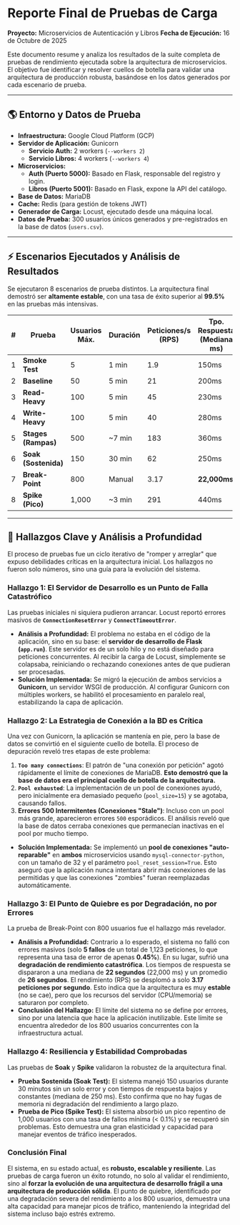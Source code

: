 
# Reporte Final de Pruebas de Carga

**Proyecto:** Microservicios de Autenticación y Libros
**Fecha de Ejecución:** 16 de Octubre de 2025

Este documento resume y analiza los resultados de la suite completa de pruebas de rendimiento ejecutada sobre la arquitectura de microservicios. El objetivo fue identificar y resolver cuellos de botella para validar una arquitectura de producción robusta, basándose en los datos generados por cada escenario de prueba.

---
## 🌎 Entorno y Datos de Prueba

* **Infraestructura:** Google Cloud Platform (GCP)
* **Servidor de Aplicación:** Gunicorn
    * **Servicio Auth:** 2 workers (`--workers 2`)
    * **Servicio Libros:** 4 workers (`--workers 4`)
* **Microservicios:**
    * **Auth (Puerto 5000):** Basado en Flask, responsable del registro y login.
    * **Libros (Puerto 5001):** Basado en Flask, expone la API del catálogo.
* **Base de Datos:** MariaDB
* **Cache:** Redis (para gestión de tokens JWT)
* **Generador de Carga:** Locust, ejecutado desde una máquina local.
* **Datos de Prueba:** 300 usuarios únicos generados y pre-registrados en la base de datos (`users.csv`).

---
## ⚡ Escenarios Ejecutados y Análisis de Resultados

Se ejecutaron 8 escenarios de prueba distintos. La arquitectura final demostró ser **altamente estable**, con una tasa de éxito superior al **99.5%** en las pruebas más intensivas.

| # | Prueba | Usuarios Máx. | Duración | Peticiones/s (RPS) | Tpo. Respuesta (Mediana ms) | Fallos | Estado |
|---|---|---|---|---|---|---|---|
| 1 | **Smoke Test** | 5 | 1 min | 1.9 | 150ms | **0** | ✅ **Éxito** |
| 2 | **Baseline** | 50 | 5 min | 21 | 200ms | **0** | ✅ **Éxito** |
| 3 | **Read-Heavy** | 100 | 5 min | 45 | 230ms | **0** | ✅ **Éxito** |
| 4 | **Write-Heavy** | 100 | 5 min | 40 | 280ms | **0** | ✅ **Éxito** |
| 5 | **Stages (Rampas)**| 500 | ~7 min | 183 | 360ms | **< 0.1%** | ✅ **Éxito** |
| 6 | **Soak (Sostenida)**| 150 | 30 min | 62 | 250ms | **0** | ✅ **Éxito** |
| 7 | **Break-Point** | 800 | Manual | 3.17 | **22,000ms** | **0.45%** | ⚠️ **Límite Encontrado** |
| 8 | **Spike (Pico)** | 1,000 | ~3 min | 291 | 440ms | **< 0.1%** | ✅ **Éxito** |

---
## 🔑 Hallazgos Clave y Análisis a Profundidad

El proceso de pruebas fue un ciclo iterativo de "romper y arreglar" que expuso debilidades críticas en la arquitectura inicial. Los hallazgos no fueron solo números, sino una guía para la evolución del sistema.

### Hallazgo 1: El Servidor de Desarrollo es un Punto de Falla Catastrófico
Las pruebas iniciales ni siquiera pudieron arrancar. Locust reportó errores masivos de **`ConnectionResetError`** y **`ConnectTimeoutError`**.

* **Análisis a Profundidad:** El problema no estaba en el código de la aplicación, sino en su base: el **servidor de desarrollo de Flask (`app.run`)**. Este servidor es de un solo hilo y no está diseñado para peticiones concurrentes. Al recibir la carga de Locust, simplemente se colapsaba, reiniciando o rechazando conexiones antes de que pudieran ser procesadas.
* **Solución Implementada:** Se migró la ejecución de ambos servicios a **Gunicorn**, un servidor WSGI de producción. Al configurar Gunicorn con múltiples workers, se habilitó el procesamiento en paralelo real, estabilizando la capa de aplicación.

### Hallazgo 2: La Estrategia de Conexión a la BD es Crítica
Una vez con Gunicorn, la aplicación se mantenía en pie, pero la base de datos se convirtió en el siguiente cuello de botella. El proceso de depuración reveló tres etapas de este problema:

1.  **`Too many connections`**: El patrón de "una conexión por petición" agotó rápidamente el límite de conexiones de MariaDB. **Esto demostró que la base de datos era el principal cuello de botella de la arquitectura.**
2.  **`Pool exhausted`**: La implementación de un pool de conexiones ayudó, pero inicialmente era demasiado pequeño (`pool_size=15`) y se agotaba, causando fallos.
3.  **Errores 500 Intermitentes (Conexiones "Stale")**: Incluso con un pool más grande, aparecieron errores `500` esporádicos. El análisis reveló que la base de datos cerraba conexiones que permanecían inactivas en el pool por mucho tiempo.

* **Solución Implementada:** Se implementó un **pool de conexiones "auto-reparable"** en **ambos** microservicios usando `mysql-connector-python`, con un tamaño de 32 y el parámetro `pool_reset_session=True`. Esto aseguró que la aplicación nunca intentara abrir más conexiones de las permitidas y que las conexiones "zombies" fueran reemplazadas automáticamente.

### Hallazgo 3: El Punto de Quiebre es por Degradación, no por Errores
La prueba de Break-Point con 800 usuarios fue el hallazgo más revelador.

* **Análisis a Profundidad:** Contrario a lo esperado, el sistema no falló con errores masivos (solo **5 fallos** de un total de 1,123 peticiones, lo que representa una tasa de error de apenas **0.45%**). En su lugar, sufrió una **degradación de rendimiento catastrófica**. Los tiempos de respuesta se dispararon a una mediana de **22 segundos** (22,000 ms) y un promedio de **26 segundos**. El rendimiento (RPS) se desplomó a solo **3.17 peticiones por segundo**. Esto indica que la arquitectura es muy **estable** (no se cae), pero que los recursos del servidor (CPU/memoria) se saturaron por completo.
* **Conclusión del Hallazgo:** El límite del sistema no se define por errores, sino por una latencia que hace la aplicación inutilizable. Este límite se encuentra alrededor de los 800 usuarios concurrentes con la infraestructura actual.

### Hallazgo 4: Resiliencia y Estabilidad Comprobadas
Las pruebas de **Soak** y **Spike** validaron la robustez de la arquitectura final.

* **Prueba Sostenida (Soak Test):** El sistema manejó 150 usuarios durante 30 minutos sin un solo error y con tiempos de respuesta bajos y constantes (mediana de 250 ms). Esto confirma que no hay fugas de memoria ni degradación del rendimiento a largo plazo.
* **Prueba de Pico (Spike Test):** El sistema absorbió un pico repentino de 1,000 usuarios con una tasa de fallos mínima (< 0.1%) y se recuperó sin problemas. Esto demuestra una gran elasticidad y capacidad para manejar eventos de tráfico inesperados.

### Conclusión Final

El sistema, en su estado actual, es **robusto, escalable y resiliente**. Las pruebas de carga fueron un éxito rotundo, no solo al validar el rendimiento, sino al **forzar la evolución de una arquitectura de desarrollo frágil a una arquitectura de producción sólida**. El punto de quiebre, identificado por una degradación severa del rendimiento a los 800 usuarios, demuestra una alta capacidad para manejar picos de tráfico, manteniendo la integridad del sistema incluso bajo estrés extremo.
